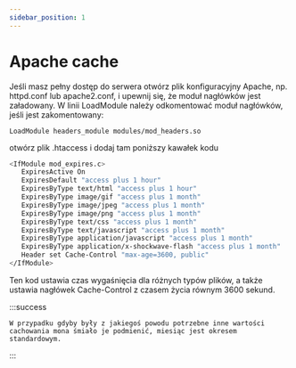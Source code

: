 ```yaml
---
sidebar_position: 1
---
```


# Apache cache
Jeśli masz pełny dostęp do serwera otwórz plik konfiguracyjny Apache, np. httpd.conf lub apache2.conf, i upewnij się, że moduł nagłówków jest załadowany. W linii LoadModule należy odkomentować moduł nagłówków, jeśli jest zakomentowany:

````
LoadModule headers_module modules/mod_headers.so
````
otwórz plik .htaccess i dodaj tam poniższy kawałek kodu

```sh
<IfModule mod_expires.c>
   ExpiresActive On
   ExpiresDefault "access plus 1 hour"
   ExpiresByType text/html "access plus 1 hour"
   ExpiresByType image/gif "access plus 1 month"
   ExpiresByType image/jpeg "access plus 1 month"
   ExpiresByType image/png "access plus 1 month"
   ExpiresByType text/css "access plus 1 month"
   ExpiresByType text/javascript "access plus 1 month"
   ExpiresByType application/javascript "access plus 1 month"
   ExpiresByType application/x-shockwave-flash "access plus 1 month"
   Header set Cache-Control "max-age=3600, public"
</IfModule>
```
Ten kod ustawia czas wygaśnięcia dla różnych typów plików, a także ustawia nagłówek Cache-Control z czasem życia równym 3600 sekund.

:::success

    W przypadku gdyby były z jakiegoś powodu potrzebne inne wartości cachowania mona śmiało je podmienić, miesiąc jest okresem standardowym.

:::
